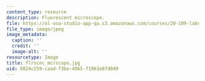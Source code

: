 ```yaml
---
content_type: resource
description: Fluorescent microscope.
file: https://ol-ocw-studio-app-qa.s3.amazonaws.com/courses/20-109-laboratory-fundamentals-in-biological-engineering-fall-2007/0824c259caadf3be4965f1963e07d049_flrscnc_mcrscope.jpg
file_type: image/jpeg
image_metadata:
  caption: ''
  credit: ''
  image-alt: ''
resourcetype: Image
title: flrscnc_mcrscope.jpg
uid: 0824c259-caad-f3be-4965-f1963e07d049
---
```

